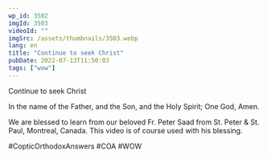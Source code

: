```yaml
---
wp_id: 3502
imgId: 3503
videoId: ""
imgSrc: /assets/thumbnails/3503.webp
lang: en
title: "Continue to seek Christ"
pubDate: 2022-07-13T11:50:03
tags: ["wow"]
---
```


<!-- page: 6 -->

<p>Continue to seek Christ</p>
<p>In the name of the Father, and the Son, and the Holy Spirit; One God, Amen. </p>
<p>We are blessed to learn from our beloved Fr. Peter Saad from St. Peter & St. Paul, Montreal, Canada. This video is of course used with his blessing.</p>
<p>#CopticOrthodoxAnswers #COA #WOW</p>
